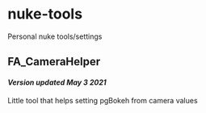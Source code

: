 # nuke-tools
Personal nuke tools/settings

## FA_CameraHelper
####  *Version updated May 3 2021*
Little tool that helps setting pgBokeh from camera values
